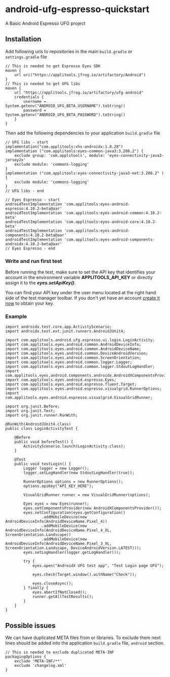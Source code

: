 # android-ufg-espresso-quickstart
A Basic Android Espresso UFG project


## Installation

Add following urls to repositories in the main `build.gradle` or `settings.gradle` file
```
// This is needed to get Espresso Eyes SDK 
maven {
    url uri("https://applitools.jfrog.io/artifactory/Android")
}
// This is needed to get UFG libs
maven {
    url "https://applitools.jfrog.io/artifactory/ufg-android"
    credentials {
        username = System.getenv("ANDROID_UFG_BETA_USERNAME").toString()
        password = System.getenv("ANDROID_UFG_BETA_PASSWORD").toString()
    }
}
```

Then add the following dependencies to your application `build.gradle` file
```
// UFG libs - start
implementation("com.applitools:vhs-androidx:1.0.28")
implementation ("com.applitools:eyes-common-java3:3.208.2") {
    exclude group: 'com.applitools', module: 'eyes-connectivity-java3-jersey2x'
    exclude module: 'commons-logging'
}
implementation ("com.applitools:eyes-connectivity-java3-net:3.208.2" ){
    exclude module: 'commons-logging'
}
// UFG libs - end

// Eyes Espresso - start
androidTestImplementation 'com.applitools:eyes-android-espresso:4.10.2-beta@aar'
androidTestImplementation 'com.applitools:eyes-android-common:4.10.2-beta'
androidTestImplementation 'com.applitools:eyes-android-core:4.10.2-beta'
androidTestImplementation 'com.applitools:eyes-android-components:4.10.2-beta@aar'
androidTestImplementation 'com.applitools:eyes-android-components-androidx:4.10.2-beta@aar'
// Eyes Espresso - end
```

### Write and run first test

Before running the test, make sure to set the API key that identifies your account in the environment variable
**APPLITOOLS_API_KEY** or directly assign it to the ***eyes.setApiKey()***.

You can find your API key under the user menu located at the right hand side of the test manager toolbar.
If you don't yet have an account [create it now](https://applitools.com/users/register) to obtain your key.

### Example

```
import androidx.test.core.app.ActivityScenario;
import androidx.test.ext.junit.runners.AndroidJUnit4;

import com.applitools.android.ufg.espresso.ui.login.LoginActivity;
import com.applitools.eyes.android.common.AndroidDeviceInfo;
import com.applitools.eyes.android.common.AndroidDeviceName;
import com.applitools.eyes.android.common.DeviceAndroidVersion;
import com.applitools.eyes.android.common.ScreenOrientation;
import com.applitools.eyes.android.common.logger.Logger;
import com.applitools.eyes.android.common.logger.StdoutLogHandler;
import com.applitools.eyes.android.components.androidx.AndroidXComponentsProvider;
import com.applitools.eyes.android.espresso.Eyes;
import com.applitools.eyes.android.espresso.fluent.Target;
import com.applitools.eyes.android.espresso.visualgrid.RunnerOptions;
import com.applitools.eyes.android.espresso.visualgrid.VisualGridRunner;

import org.junit.Before;
import org.junit.Test;
import org.junit.runner.RunWith;

@RunWith(AndroidJUnit4.class)
public class LoginActivityTest {

    @Before
    public void beforeTest() {
        ActivityScenario.launch(LoginActivity.class);
    }

    @Test
    public void testLogin() {
        Logger logger = new Logger();
        logger.setLogHandler(new StdoutLogHandler(true));

        RunnerOptions options = new RunnerOptions();
        options.apiKey("API_KEY_HERE");

        VisualGridRunner runner = new VisualGridRunner(options);

        Eyes eyes = new Eyes(runner);
        eyes.setComponentsProvider(new AndroidXComponentsProvider());
        eyes.setConfiguration(eyes.getConfiguration()
                .addMobileDevice(new AndroidDeviceInfo(AndroidDeviceName.Pixel_4))
                .addMobileDevice(new AndroidDeviceInfo(AndroidDeviceName.Pixel_4_XL, ScreenOrientation.Landscape))
                .addMobileDevice(new AndroidDeviceInfo(AndroidDeviceName.Pixel_3_XL, ScreenOrientation.Landscape, DeviceAndroidVersion.LATEST)));
        eyes.setLogHandler(logger.getLogHandler());

        try {
            eyes.open("AndroidX UFG test app", "Test Login page UFG");

            eyes.check(Target.window().withName("Check"));

            eyes.closeAsync();
        } finally {
            eyes.abortIfNotClosed();
            runner.getAllTestResults();
        }
    }
}
```

## Possible issues

We can have duplicated META files from or libraries. To exclude them next lines should be added into the application `build.gradle` file, `android` section. 
```
// This is needed to exclude duplicated META-INF
packagingOptions {
    exclude 'META-INF/**'
    exclude 'changelog.xml'
}
```
